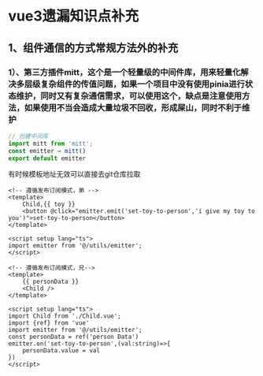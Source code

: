 # vue3遗漏知识点补充

## 1、组件通信的方式常规方法外的补充
### 1）、第三方插件mitt，这个是一个轻量级的中间件库，用来轻量化解决多层级复杂组件的传值问题，如果一个项目中没有使用pinia进行状态维护，同时又有复杂通信需求，可以使用这个，缺点是注意使用方法，如果使用不当会造成大量垃圾不回收，形成屎山，同时不利于维护
```ts
// 创建中间库
import mitt from 'mitt';
const emitter = mitt()
export default emitter
```
有时候模板地址无效可以直接去git仓库拉取
```vue
<!-- 遵循发布订阅模式，弟 -->
<template>
    Child,{{ toy }}
    <button @click="emitter.emit('set-toy-to-person','i give my toy to you')">set-toy-to-person</button>
</template>
        
<script setup lang="ts">
import emitter from '@/utils/emitter';
</script>
```
```vue
<!-- 遵循发布订阅模式，兄-->
<template>
    {{ personData }}
    <Child />
</template>
  
<script setup lang="ts">
import Child from './Child.vue';
import {ref} from 'vue'
import emitter from '@/utils/emitter';
const personData = ref('person Data')
emitter.on('set-toy-to-person',(val:string)=>{
    personData.value = val
})
</script>
```


